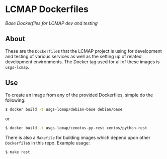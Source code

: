 # LCMAP Dockerfiles

*Base Dockerfiles for LCMAP dev and testing*

## About

These are the ``Dockerfile``s that the LCMAP project is using for development
and testing of various services as well as the setting up of related
development environments. The Docker tag used for all of these images is
``usgs-lcmap``.

## Use

To create an image from any of the provided Dockerfiles, simple do the following:

```bash
$ docker build -t usgs-lcmap/debian-base debian/base
```

or

```bash
$ docker build -t usgs-lcmap/cenotos-py-rest centos/python-rest
```

There is also a ``Makefile`` for building images which depend upon other
``Dockerfile``s in this repo. Example usage:

```bash
$ make rest
```
